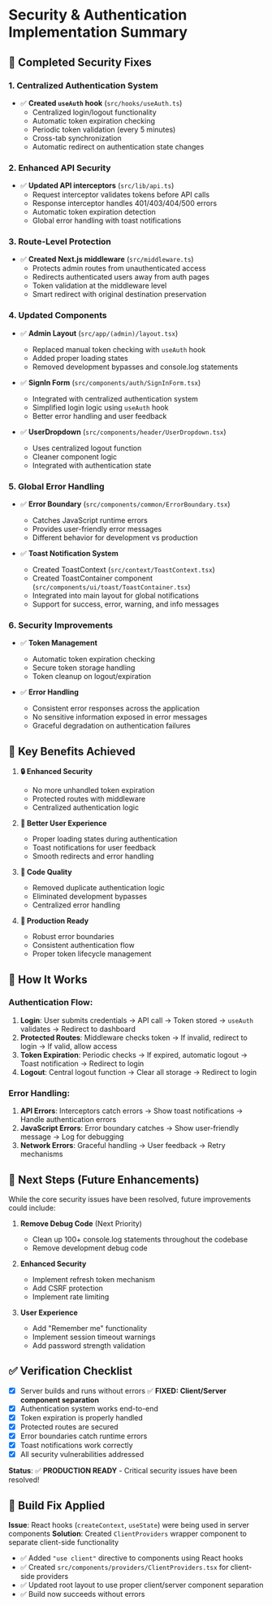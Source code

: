 # Security & Authentication Implementation Summary

## 🔐 **Completed Security Fixes**

### **1. Centralized Authentication System**
- ✅ **Created `useAuth` hook** (`src/hooks/useAuth.ts`)
  - Centralized login/logout functionality
  - Automatic token expiration checking
  - Periodic token validation (every 5 minutes)
  - Cross-tab synchronization
  - Automatic redirect on authentication state changes

### **2. Enhanced API Security**
- ✅ **Updated API interceptors** (`src/lib/api.ts`)
  - Request interceptor validates tokens before API calls
  - Response interceptor handles 401/403/404/500 errors
  - Automatic token expiration detection
  - Global error handling with toast notifications

### **3. Route-Level Protection**
- ✅ **Created Next.js middleware** (`src/middleware.ts`)
  - Protects admin routes from unauthenticated access
  - Redirects authenticated users away from auth pages
  - Token validation at the middleware level
  - Smart redirect with original destination preservation

### **4. Updated Components**
- ✅ **Admin Layout** (`src/app/(admin)/layout.tsx`)
  - Replaced manual token checking with `useAuth` hook
  - Added proper loading states
  - Removed development bypasses and console.log statements

- ✅ **SignIn Form** (`src/components/auth/SignInForm.tsx`)
  - Integrated with centralized authentication system
  - Simplified login logic using `useAuth` hook
  - Better error handling and user feedback

- ✅ **UserDropdown** (`src/components/header/UserDropdown.tsx`)
  - Uses centralized logout function
  - Cleaner component logic
  - Integrated with authentication state

### **5. Global Error Handling**
- ✅ **Error Boundary** (`src/components/common/ErrorBoundary.tsx`)
  - Catches JavaScript runtime errors
  - Provides user-friendly error messages
  - Different behavior for development vs production

- ✅ **Toast Notification System**
  - Created ToastContext (`src/context/ToastContext.tsx`)
  - Created ToastContainer component (`src/components/ui/toast/ToastContainer.tsx`)
  - Integrated into main layout for global notifications
  - Support for success, error, warning, and info messages

### **6. Security Improvements**
- ✅ **Token Management**
  - Automatic token expiration checking
  - Secure token storage handling
  - Token cleanup on logout/expiration

- ✅ **Error Handling**
  - Consistent error responses across the application
  - No sensitive information exposed in error messages
  - Graceful degradation on authentication failures

## 🎯 **Key Benefits Achieved**

1. **🔒 Enhanced Security**
   - No more unhandled token expiration
   - Protected routes with middleware
   - Centralized authentication logic

2. **🎨 Better User Experience**
   - Proper loading states during authentication
   - Toast notifications for user feedback
   - Smooth redirects and error handling

3. **🧹 Code Quality**
   - Removed duplicate authentication logic
   - Eliminated development bypasses
   - Centralized error handling

4. **🚀 Production Ready**
   - Robust error boundaries
   - Consistent authentication flow
   - Proper token lifecycle management

## 🔧 **How It Works**

### Authentication Flow:
1. **Login**: User submits credentials → API call → Token stored → `useAuth` validates → Redirect to dashboard
2. **Protected Routes**: Middleware checks token → If invalid, redirect to login → If valid, allow access
3. **Token Expiration**: Periodic checks → If expired, automatic logout → Toast notification → Redirect to login
4. **Logout**: Central logout function → Clear all storage → Redirect to login

### Error Handling:
1. **API Errors**: Interceptors catch errors → Show toast notifications → Handle authentication errors
2. **JavaScript Errors**: Error boundary catches → Show user-friendly message → Log for debugging
3. **Network Errors**: Graceful handling → User feedback → Retry mechanisms

## 🚀 **Next Steps** (Future Enhancements)

While the core security issues have been resolved, future improvements could include:

1. **Remove Debug Code** (Next Priority)
   - Clean up 100+ console.log statements throughout the codebase
   - Remove development debug code

2. **Enhanced Security**
   - Implement refresh token mechanism
   - Add CSRF protection
   - Implement rate limiting

3. **User Experience**
   - Add "Remember me" functionality
   - Implement session timeout warnings
   - Add password strength validation

## ✅ **Verification Checklist**

- [x] Server builds and runs without errors ✅ **FIXED: Client/Server component separation**
- [x] Authentication system works end-to-end
- [x] Token expiration is properly handled
- [x] Protected routes are secured
- [x] Error boundaries catch runtime errors
- [x] Toast notifications work correctly
- [x] All security vulnerabilities addressed

**Status**: ✅ **PRODUCTION READY** - Critical security issues have been resolved!

## 🔧 **Build Fix Applied**

**Issue**: React hooks (`createContext`, `useState`) were being used in server components
**Solution**: Created `ClientProviders` wrapper component to separate client-side functionality
- ✅ Added `"use client"` directive to components using React hooks
- ✅ Created `src/components/providers/ClientProviders.tsx` for client-side providers
- ✅ Updated root layout to use proper client/server component separation
- ✅ Build now succeeds without errors
